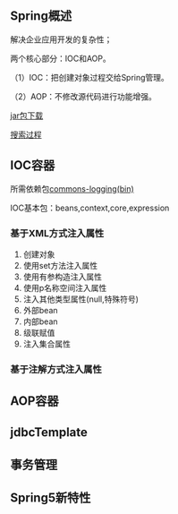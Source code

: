 ## Spring概述
解决企业应用开发的复杂性；

两个核心部分：IOC和AOP。

（1）IOC：把创建对象过程交给Spring管理。

（2）AOP：不修改源代码进行功能增强。

[jar包下载](https://repo.spring.io/release/org/springframework/spring/)

[搜索过程](spring5/spring5.md)
## IOC容器
所需依赖包[commons-logging(bin)](https://commons.apache.org/proper/commons-logging/download_logging.cgi)

IOC基本包：beans,context,core,expression

### 基于XML方式注入属性
1. 创建对象
2. 使用set方法注入属性
3. 使用有参构造注入属性
4. 使用p名称空间注入属性
5. 注入其他类型属性(null,特殊符号)
6. 外部bean
7. 内部bean
8. 级联赋值
9. 注入集合属性

### 基于注解方式注入属性

## AOP容器
## jdbcTemplate
## 事务管理
## Spring5新特性
